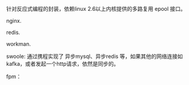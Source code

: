 针对反应式编程的封装，依赖linux 2.6以上内核提供的多路复用 epool 接口。

nginx.

redis.

workman.

swoole: 通过携程实现了 异步mysql、异步redis 等，如果其他的网络连接如kafka，或者发起一个http请求，依然是同步的。

fpm： 